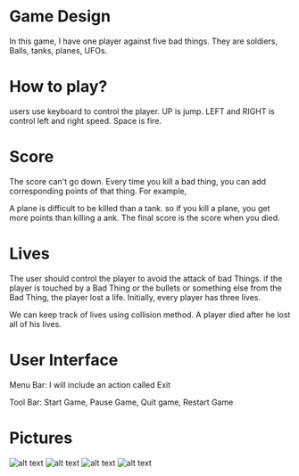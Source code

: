 # Game Design
In this game, I have one player against five bad things. They are soldiers, Balls, tanks, planes, UFOs.

# How to play?
users use keyboard to control the player. UP is jump. LEFT and RIGHT is control left and right speed. Space is fire.

# Score
The score can't go down. Every time you kill a bad thing, you can add corresponding points of that thing. For example, 

A plane is difficult to be killed than a tank. so if you kill a plane, you get more points than killing a ank.
The final score is the score when you died.

# Lives
The user should control the player to avoid the attack of bad Things. if the player is touched by a Bad Thing or
the bullets or something else from the Bad Thing, the player lost a life. Initially, every player has three lives.

We can keep track of lives using collision method. A player died after he lost all of his lives.

# User Interface
Menu Bar: I will include an action called Exit

Tool Bar: Start Game, Pause Game, Quit game, Restart Game

# Pictures
![alt text](http://kiwisinarmour.hobbyvista.com/images/M3_2_Tanks.jpg "Tanks")
![alt text](http://pic.sayingfly.com/img/bizhi/img/201104/25/jian11_zhandouji-001.jpg "Planes")
![alt text](http://www.intelligent.net/sites/all/themes/marinelli/images/Dismounted%20Soldier%20-%20Gear.jpg "Soldiers")
![alt text](http://www.ballreviews.com/Content/Balls/1371.jpg "Ball")


